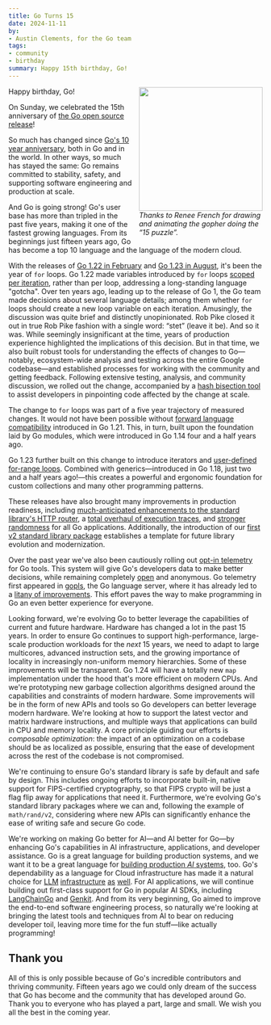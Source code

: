 ```yaml
---
title: Go Turns 15
date: 2024-11-11
by:
- Austin Clements, for the Go team
tags:
- community
- birthday
summary: Happy 15th birthday, Go!
---
```


<div style="float:right; margin: 0 0 1em 1em; width: 245px">
<img src="/doc/gopher/fifteen.gif" height="245" width="245"><br/>
<i>Thanks to Renee French for drawing and animating the gopher doing the “15 puzzle”.</i>
</div>

Happy birthday, Go\!

On Sunday, we celebrated the 15th anniversary of [the Go open source
release](https://opensource.googleblog.com/2009/11/hey-ho-lets-go.html)\!

So much has changed since [Go's 10 year anniversary](/blog/10years),
both in Go and in the world. In other ways, so much has stayed the
same: Go remains committed to stability, safety, and supporting
software engineering and production at scale.

And Go is going strong\! Go's user base has more than tripled in the
past five years, making it one of the fastest growing languages. From
its beginnings just fifteen years ago, Go has become a top 10 language
and the language of the modern cloud.

With the releases of [Go 1.22 in February](/blog/go1.22) and [Go 1.23
in August](/blog/go1.23), it's been the year of `for` loops. Go 1.22
made variables introduced by `for` loops [scoped per
iteration](/blog/loopvar-preview), rather than per loop, addressing a
long-standing language "gotcha". Over ten years ago, leading up to the
release of Go 1, the Go team made decisions about several language
details; among them whether `for` loops should create a new loop
variable on each iteration. Amusingly, the discussion was quite brief
and distinctly unopinionated. Rob Pike closed it out in true Rob Pike
fashion with a single word: “stet” (leave it be). And so it was. While
seemingly insignificant at the time, years of production experience
highlighted the implications of this decision. But in that time, we
also built robust tools for understanding the effects of changes to
Go—notably, ecosystem-wide analysis and testing across the entire
Google codebase—and established processes for working with the
community and getting feedback. Following extensive testing, analysis,
and community discussion, we rolled out the change, accompanied by a
[hash bisection
tool](https://go.googlesource.com/proposal/+/master/design/60078-loopvar.md#transition-support-tooling)
to assist developers in pinpointing code affected by the change at
scale.

The change to `for` loops was part of a five year trajectory of
measured changes. It would not have been possible without [forward
language compatibility](/blog/toolchain) introduced in Go 1.21. This,
in turn, built upon the foundation laid by Go modules, which were
introduced in Go 1.14 four and a half years ago.

Go 1.23 further built on this change to introduce iterators and
[user-defined for-range loops](/blog/range-functions). Combined with
generics—introduced in Go 1.18, just two and a half years ago\!—this
creates a powerful and ergonomic foundation for custom collections and
many other programming patterns.

These releases have also brought many improvements in production
readiness, including [much-anticipated enhancements to the standard
library's HTTP router](/blog/routing-enhancements), a [total overhaul
of execution traces](/blog/execution-traces-2024), and [stronger
randomness](/blog/chacha8rand) for all Go applications. Additionally,
the introduction of our [first v2 standard library
package](/blog/randv2) establishes a template for future library
evolution and modernization.

Over the past year we've also been cautiously rolling out [opt-in
telemetry](/blog/gotelemetry) for Go tools. This system will give Go's
developers data to make better decisions, while remaining completely
[open](https://telemetry.go.dev/) and anonymous. Go telemetry first
appeared in
[gopls](https://github.com/golang/tools/blob/master/gopls/README.md),
the Go language server, where it has already led to a [litany of
improvements](https://github.com/golang/go/issues?q=is%3Aissue+label%3Agopls%2Ftelemetry-wins).
This effort paves the way to make programming in Go an even better
experience for everyone.

Looking forward, we're evolving Go to better leverage the capabilities
of current and future hardware. Hardware has changed a lot in the past
15 years. In order to ensure Go continues to support high-performance,
large-scale production workloads for the *next* 15 years, we need to
adapt to large multicores, advanced instruction sets, and the growing
importance of locality in increasingly non-uniform memory hierarchies.
Some of these improvements will be transparent. Go 1.24 will have a
totally new `map` implementation under the hood that's more efficient
on modern CPUs. And we're prototyping new garbage collection
algorithms designed around the capabilities and constraints of modern
hardware. Some improvements will be in the form of new APIs and tools
so Go developers can better leverage modern hardware. We're looking at
how to support the latest vector and matrix hardware instructions, and
multiple ways that applications can build in CPU and memory locality.
A core principle guiding our efforts is *composable optimization*: the
impact of an optimization on a codebase should be as localized as
possible, ensuring that the ease of development across the rest of the
codebase is not compromised.

We're continuing to ensure Go's standard library is safe by default
and safe by design. This includes ongoing efforts to incorporate
built-in, native support for FIPS-certified cryptography, so that FIPS
crypto will be just a flag flip away for applications that need it.
Furthermore, we're evolving Go's standard library packages where we
can and, following the example of `math/rand/v2`, considering where
new APIs can significantly enhance the ease of writing safe and secure
Go code.

We're working on making Go better for AI—and AI better for Go—by
enhancing Go's capabilities in AI infrastructure, applications, and
developer assistance. Go is a great language for building production
systems, and we want it to be a great language for [building
production *AI* systems](/blog/llmpowered), too.
Go's dependability as a language
for Cloud infrastructure has made it a natural choice for
[LLM](https://ollama.com/) [infrastructure](https://weaviate.io/)
[as](https://localai.io/) [well](https://zilliz.com/what-is-milvus).
For AI applications, we will continue building out first-class support
for Go in popular AI SDKs, including
[LangChainGo](https://pkg.go.dev/github.com/tmc/langchaingo) and
[Genkit](https://developers.googleblog.com/en/introducing-genkit-for-go-build-scalable-ai-powered-apps-in-go/).
And from its very beginning, Go aimed to improve the end-to-end
software engineering process, so naturally we're looking at bringing
the latest tools and techniques from AI to bear on reducing developer
toil, leaving more time for the fun stuff—like actually programming\!

## Thank you

All of this is only possible because of Go's incredible contributors
and thriving community. Fifteen years ago we could only dream of the
success that Go has become and the community that has developed around
Go. Thank you to everyone who has played a part, large and small. We
wish you all the best in the coming year.

